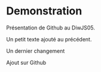 # Demonstration
Présentation de Github au DiwJS05.

Un petit texte ajouté au précédent.

Un dernier changement

Ajout sur Github
